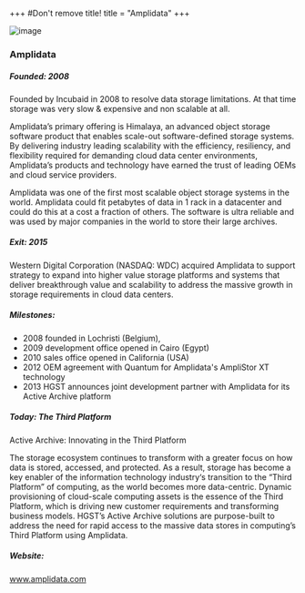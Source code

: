 +++
#Don't remove title!
title = "Amplidata"
+++

![image](img/amplidata-small.png)
### Amplidata

##### Founded: 2008

Founded by Incubaid in 2008 to resolve data storage limitations. At that time storage was very slow & expensive and non scalable at all.

Amplidata’s primary offering is Himalaya, an advanced object storage software product that enables scale-out software-defined storage systems. By delivering industry leading scalability with the efficiency, resiliency, and flexibility required for demanding cloud data center environments, Amplidata’s products and technology have earned the trust of leading OEMs and cloud service providers.

Amplidata was one of the first most scalable object storage systems in the world. Amplidata could fit petabytes of data in 1 rack in a datacenter and could do this at a cost a fraction of others.
The software is ultra reliable and was used by major companies in the world to store their large archives.

##### Exit: 2015

Western Digital Corporation (NASDAQ: WDC) acquired Amplidata to support strategy to expand into higher value storage platforms and systems that deliver breakthrough value and scalability to address the massive growth in storage requirements in cloud data centers.

##### Milestones:

* 2008 founded in Lochristi (Belgium),
* 2009 development office opened in Cairo (Egypt)
* 2010 sales office opened in California (USA)
* 2012 OEM agreement with Quantum for Amplidata's AmpliStor XT technology
* 2013 HGST announces joint development partner with Amplidata for its Active Archive platform

##### Today: The Third Platform

Active Archive: Innovating in the Third Platform

The storage ecosystem continues to transform with a greater focus on how data is stored, accessed, and protected. As a result, storage has become a key enabler of the information technology industry‘s transition to the “Third Platform” of computing, as the world becomes more data-centric. Dynamic provisioning of cloud-scale computing assets is the essence of the Third Platform, which is driving new customer requirements and transforming business models. HGST’s Active Archive solutions are purpose-built to address the need for rapid access to the massive data stores in computing’s Third Platform using Amplidata.

##### Website:

<a href="http://www.amplidata.com" target="_blank">www.amplidata.com</a>
